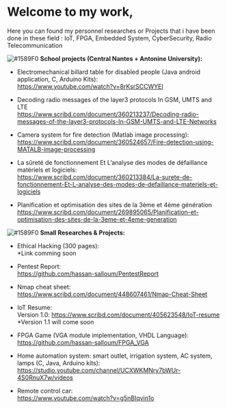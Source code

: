 
# Welcome to my work, 

Here you can found my personnel researches or Projects that i have been done in these field : IoT, FPGA, Embedded System, CyberSecurity, Radio Telecommunication

![#1589F0](https://via.placeholder.com/15/1589F0/000000?text=+) **School projects (Central Nantes + Antonine University):**

- Electromechanical billard table for disabled people  (Java android application, C, Arduino Kits):  
  https://www.youtube.com/watch?v=8rKsrSCCWYEl

- Decoding radio messages of the layer3 protocols In GSM, UMTS and LTE  
  https://www.scribd.com/document/360213237/Decoding-radio-messages-of-the-layer3-protocols-In-GSM-UMTS-and-LTE-Networks
  
- Camera system for fire detection  (Matlab image processing):  
  https://www.scribd.com/document/360524657/Fire-detection-using-MATALB-image-processing  

- La sûreté de fonctionnement Et L’analyse des modes de défaillance matériels et logiciels:  
  https://www.scribd.com/document/360213384/La-surete-de-fonctionnement-Et-L-analyse-des-modes-de-defaillance-materiels-et-logiciels

- Planification et optimisation des sites de la 3ème et 4ème génération  
  https://www.scribd.com/document/269895065/Planification-et-optimisation-des-sites-de-la-3eme-et-4eme-generation


![#1589F0](https://via.placeholder.com/15/1589F0/000000?text=+) **Small Researches & Projects:**

- Ethical Hacking (300 pages):  
  *Link comming soon
  
- Pentest Report:  
  https://github.com/hassan-salloum/PentestReport
  
- Nmap cheat sheet:  
  https://www.scribd.com/document/448607461/Nmap-Cheat-Sheet

- IoT Resume:  
  Version 1.0: https://www.scribd.com/document/405623548/IoT-resume  
 *Version 1.1 will come soon

- FPGA Game (VGA module implementation, VHDL Language):  
  https://github.com/hassan-salloum/FPGA_VGA

- Home automation system: smart outlet, irrigation system, AC system, lamps  (C, Java, Arduino kits):  
  https://studio.youtube.com/channel/UCXWKMNry7bWUr-4S0RnuX7w/videos
  
- Remote control car:  
  https://www.youtube.com/watch?v=g5nBIqvin1o

